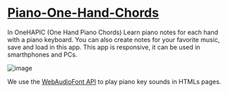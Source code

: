 # [Piano-One-Hand-Chords](https://gabriel18dx.github.io/OneHAPIC)
In OneHAPIC (One Hand Piano Chords) Learn piano notes for each hand with a piano keyboard. You can also create notes for your favorite music, save and load in this app. This app is responsive, it can be used in smarthphones and PCs.

![image](https://user-images.githubusercontent.com/29804266/172404288-96251c84-ca4d-4d85-a21a-c334eea56fc1.png)

We use the [WebAudioFont API](https://github.com/surikov/webaudiofont) to play piano key sounds in HTMLs pages.
